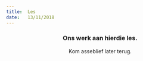 ```yaml
---
title:  Les
date:   13/11/2018
---
```


### <center>Ons werk aan hierdie les.</center>
<center>Kom asseblief later terug.</center>